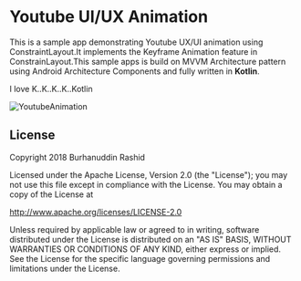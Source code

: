 # Youtube UI/UX Animation
This is a sample app demonstrating Youtube UX/UI animation using ConstraintLayout.It implements the Keyframe Animation feature in ConstrainLayout.This sample apps is build on MVVM Architecture pattern using Android Architecture Components and fully written in **Kotlin**.

I love K..K..K..K..Kotlin

 
 
 
![YoutubeAnimation](https://github.com/burhanrashid52/YoutubeAnimation/blob/master/gifs/animation_demo.gif)


## License
Copyright 2018 Burhanuddin Rashid

Licensed under the Apache License, Version 2.0 (the "License"); you may not use this file except in compliance with the License. You may obtain a copy of the License at

http://www.apache.org/licenses/LICENSE-2.0

Unless required by applicable law or agreed to in writing, software distributed under the License is distributed on an "AS IS" BASIS, WITHOUT WARRANTIES OR CONDITIONS OF ANY KIND, either express or implied. See the License for the specific language governing permissions and limitations under the License.
